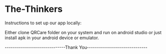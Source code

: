 # The-Thinkers

Instructions to set up our app locally:

Either clone QRCare folder on your system and run on android studio
or just install apk in your android device or emulator.

------------------------------Thank You------------------------------